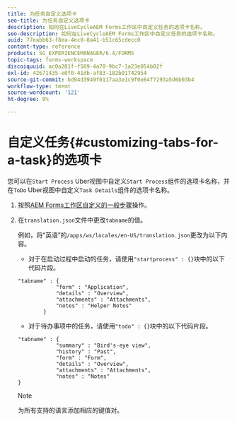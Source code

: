 ```yaml
---
title: 为任务自定义选项卡
seo-title: 为任务自定义选项卡
description: 如何在LiveCycleAEM Forms工作区中自定义任务的选项卡名称。
seo-description: 如何在LiveCycleAEM Forms工作区中自定义任务的选项卡名称。
uuid: 77eabb63-f8ea-4ec0-8a41-b51c65cdecc0
content-type: reference
products: SG_EXPERIENCEMANAGER/6.4/FORMS
topic-tags: forms-workspace
discoiquuid: ac0a281f-f589-4a70-9bc7-1a23e054b02f
exl-id: 42671435-e0f0-41db-af83-182b01742954
source-git-commit: bd94d3949f0117aa3e1c9f0e84f7293a5d6b03b4
workflow-type: tm+mt
source-wordcount: '121'
ht-degree: 0%

---
```


# 自定义任务{#customizing-tabs-for-a-task}的选项卡

您可以在`Start Process` Uber视图中自定义`Start Process`组件的选项卡名称，并在`ToDo` Uber视图中自定义`Task Details`组件的选项卡名称。

1. 按照[AEM Forms工作区自定义的一般步骤](/help/forms/using/generic-steps-html-workspace-customization.md)操作。
1. 在`translation.json`文件中更改`tabname`的值。

   例如，将“英语”的`/apps/ws/locales/en-US/translation.json`更改为以下内容。

   * 对于在启动过程中启动的任务，请使用`"startprocess" : {}`块中的以下代码片段。

   ```
   "tabname" : {
               "form" : "Application",
               "details" : "Overview",
               "attachments" : "Attachments",
               "notes" : "Helper Notes"
           }
   ```

   * 对于待办事项中的任务，请使用`"todo" : {}`块中的以下代码片段。

   ```
   "tabname" : {
               "summary" : "Bird's-eye view",
               "history" : "Past",
               "form" : "Form",
               "details" : "Overview",
               "attachments" : "Attachments",
               "notes" : "Notes"
   }
   ```

   >[!NOTE]
   >
   >为所有支持的语言添加相应的键值对。
